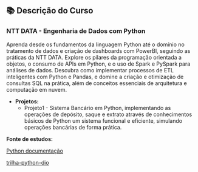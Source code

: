 ## 📚 Descrição do Curso 

###  **NTT DATA - Engenharia de Dados com Python**

Aprenda desde os fundamentos da linguagem Python até o domínio no tratamento de dados e criação de dashboards com PowerBI, seguindo as práticas da NTT DATA. Explore os pilares da programação orientada a objetos, o consumo de APIs em Python, e o uso de Spark e PySpark para análises de dados. Descubra como implementar processos de ETL inteligentes com Python e Pandas, e domine a criação e otimização de consultas SQL na prática, além de conceitos essenciais de arquitetura e computação em nuvem.


   - **Projetos:**
      - Projeto1 - Sistema Bancário em Python, implementando as operações de depósito, saque e extrato através de conhecimentos básicos de Python um sistema funcional e eficiente, simulando operações bancárias de forma prática.





**Fonte de estudos:**

[Python documentação](https://docs.python.org/pt-br/3/tutorial/controlflow.html)

[trilha-python-dio](https://github.com/digitalinnovationone/trilha-python-dio)

